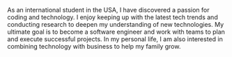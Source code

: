 As an international student in the USA, I have discovered a passion for coding and technology. I enjoy keeping up with the latest tech trends and conducting research to deepen my understanding of new technologies. My ultimate goal is to become a software engineer and work with teams to plan and execute successful projects. In my personal life, I am also interested in combining technology with business to help my family grow.
